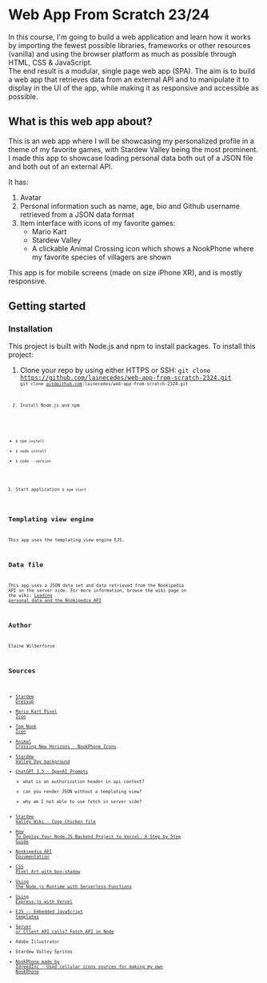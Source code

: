 # Web App From Scratch 23/24
In this course, I'm going to build a web application and learn how it works by importing the fewest possible libraries, frameworks or
other resources (vanilla) and using the browser platform as much as possible through HTML, CSS & JavaScript.    
The end result is a modular, single page web app (SPA).
The aim is to build a web app that retrieves data from an external API and to manipulate it to display in the UI of the app, while making it as responsive and accessible as possible. 

## What is this web app about?
This is an web app where I will be showcasing my personalized profile in a theme of my favorite games, with Stardew Valley being the most prominent. 
I made this app to showcase loading personal data both out of a JSON file and both out of an external API.

It has:
1. Avatar
2. Personal information such as name, age, bio and Github username retrieved from a JSON data format
3. Item interface with icons of my favorite games:
    - Mario Kart
    - Stardew Valley
    - A clickable Animal Crossing icon which shows a NookPhone where my favorite species of villagers are shown

This app is for mobile screens (made on size iPhone XR), and is mostly responsive.

## Getting started

### Installation
This project is built with Node.js and npm to install packages.
To install this project:
1. Clone your repo by using either HTTPS or SSH:
<code>git clone https://github.com/lainecedes/web-app-from-scratch-2324.git<code>
<code>git clone git@github.com:lainecedes/web-app-from-scratch-2324.git<code>

2. Install Node.js and npm
- <code>$ npm install</code>
- <code>$ node install</code>
- <code>$ node --version</code>

3. Start application
<code>$ npm start</code>

## Templating view engine
This app uses the templating view engine EJS.

## Data file
This app uses a JSON data set and data retrieved from the Nookipedia API on the server side. For more information, browse the wiki page on the wiki: [Loading personal data and the Nookipedia API](https://github.com/lainecedes/web-app-from-scratch-2324/wiki/api)

## Author
Elaine Wilberforce

## Sources
- [Stardew Dressup](https://lybell-art.github.io/stardew-dressup/)
- [Mario Kart Pixel Icon](https://www.steamgriddb.com/icon/298)
- [Tom Nook Icon](https://nl.pinterest.com/pin/304485624813422750/)
- [Animal Crossing New Horizons -  NookPhone Icons](https://imgur.com/t/animalcrossingnewhorizons/jeZHQZL)
- [Stardew Valley Day background](https://stardewvalleywiki.com/mediawiki/extensions/StardewValley/images/stardewbackground.png)
- [ChatGPT 3.5 - OpenAI Prompts](https://chat.openai.com/)
  - what is an authorization header in api context?
  - can you render JSON without a templating view?
  - why am I not able to use fetch in server side?
- [Stardew Valley Wiki - Coop Chicken file](https://stardewvalleywiki.com/Stardew_Valley_Wiki)
- [How To Deploy Your Node.JS Backend Project to Vercel: A Step by Step Guide](https://masteringbackend.com/posts/how-to-deploy-your-node-js-backend-project-to-vercel-a-step-by-step-guide)
- [Nookipedia API Documentation](https://api.nookipedia.com/)
- [CSS Pixel Art with box-shadow](https://medium.com/@gokhanozturk/css-pixel-art-with-box-shadow-e16fdabaf5fe)
- [Using the Node.js Runtime with Serverless Functions](https://vercel.com/docs/functions/runtimes/node-js)
- [Using Express.js with Vercel](https://vercel.com/guides/using-express-with-vercel)
- [EJS -- Embedded JavaScript templates](https://ejs.co/)
- [Server or Client API calls? Fetch API in Node](https://forum.freecodecamp.org/t/server-or-client-api-calls-fetch-api-in-node/351853)
- Adobe Illustrator
- Stardew Valley Sprites
- [NookPhone made by IdreedInc - Used cellular icons sources for making my own NookPhone](https://github.com/IdreesInc/NookPhone)
